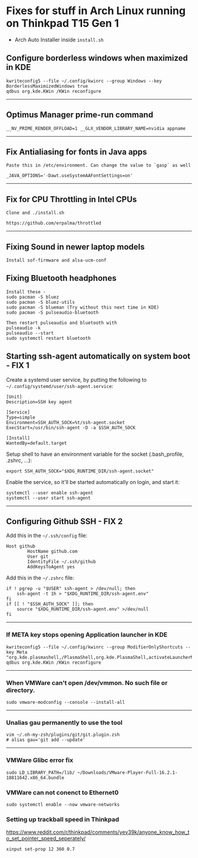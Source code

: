 # Fixes for stuff in Arch Linux running on Thinkpad T15 Gen 1

* Arch Auto Installer inside `install.sh`

## Configure borderless windows when maximized in KDE

```
kwriteconfig5 --file ~/.config/kwinrc --group Windows --key BorderlessMaximizedWindows true
qdbus org.kde.KWin /KWin reconfigure
```
---

## Optimus Manager prime-run command 

```
__NV_PRIME_RENDER_OFFLOAD=1 __GLX_VENDOR_LIBRARY_NAME=nvidia appname
```
---

## Fix Antialiasing for fonts in Java apps

```
Paste this in /etc/environment. Can change the value to `gasp` as well

_JAVA_OPTIONS='-Dawt.useSystemAAFontSettings=on'
```
---

## Fix for CPU Throttling in Intel CPUs

```
Clone and ./install.sh

https://github.com/erpalma/throttled
```
---

## Fixing Sound in newer laptop models

```
Install sof-firmware and alsa-ucm-conf
```

## Fixing Bluetooth headphones

```
Install these - 
sudo pacman -S bluez
sudo pacman -S bluez-utils
sudo pacman -S blueman (Try without this next time in KDE)
sudo pacman -S pulseaudio-bluetooth

Then restart pulseaudio and bluetooth with 
pulseaudio -k
pulseaudio --start
sudo systemctl restart bluetooth
```

## Starting ssh-agent automatically on system boot - FIX 1

Create a systemd user service, by putting the following to `~/.config/systemd/user/ssh-agent.service`:

```
[Unit]
Description=SSH key agent

[Service]
Type=simple
Environment=SSH_AUTH_SOCK=%t/ssh-agent.socket
ExecStart=/usr/bin/ssh-agent -D -a $SSH_AUTH_SOCK

[Install]
WantedBy=default.target
```

Setup shell to have an environment variable for the socket (.bash_profile, .zshrc, ...):

`export SSH_AUTH_SOCK="$XDG_RUNTIME_DIR/ssh-agent.socket"`

Enable the service, so it'll be started automatically on login, and start it:

```
systemctl --user enable ssh-agent
systemctl --user start ssh-agent
```

---

## Configuring Github SSH - FIX 2

Add this in the `~/.ssh/config` file:
```
Host github
        HostName github.com
        User git
        IdentityFile ~/.ssh/github
        AddKeysToAgent yes
```
Add this in the `~/.zshrc` file: 

```
if ! pgrep -u "$USER" ssh-agent > /dev/null; then
    ssh-agent -t 1h > "$XDG_RUNTIME_DIR/ssh-agent.env"
fi
if [[ ! "$SSH_AUTH_SOCK" ]]; then
    source "$XDG_RUNTIME_DIR/ssh-agent.env" >/dev/null
fi
```

---

### If META key stops opening Application launcher in KDE

```
kwriteconfig5 --file ~/.config/kwinrc --group ModifierOnlyShortcuts --key Meta "org.kde.plasmashell,/PlasmaShell,org.kde.PlasmaShell,activateLauncherMenu"
qdbus org.kde.KWin /KWin reconfigure
```

---

### When VMWare can't open /dev/vmmon. No such file or directory.

```
sudo vmware-modconfig --console --install-all
```

---

### Unalias gau permanently to use the tool

```
vim ~/.oh-my-zsh/plugins/git/git.plugin.zsh
# alias gau='git add --update'
```
---
### VMWare Glibc error fix

```
sudo LD_LIBRARY_PATH=/lib/ ~/Downloads/VMware-Player-Full-16.2.1-18811642.x86_64.bundle
```

### VMWare can not conenct to Ethernet0

```
sudo systemctl enable --now vmware-networks
```

### Setting up trackball speed in Thinkpad
https://www.reddit.com/r/thinkpad/comments/yev39k/anyone_know_how_to_set_pointer_speed_seperately/

```
xinput set-prop 12 360 0.7
```

